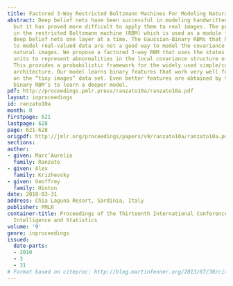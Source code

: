 ```yaml
---
title: Factored 3-Way Restricted Boltzmann Machines For Modeling Natural Images
abstract: Deep belief nets have been successful in modeling handwritten characters,
  but it has proved more difficult to apply them to real images. The problem lies
  in the restricted Boltzmann machine (RBM) which is used as a module for learning
  deep belief nets one layer at a time. The Gaussian-Binary RBMs that have been used
  to model real-valued data are not a good way to model the covariance structure of
  natural images. We propose a factored 3-way RBM that uses the states of its hidden
  units to represent abnormalities in the local covariance structure of an image.
  This provides a probabilistic framework for the widely used simple/complex cell
  architecture. Our model learns binary features that work very well for object recognition
  on the “tiny images” data set. Even better features are obtained by then using standard
  binary RBM’s to learn a deeper model.
pdf: http://proceedings.pmlr.press/ranzato10a/ranzato10a.pdf
layout: inproceedings
id: ranzato10a
month: 0
firstpage: 621
lastpage: 628
page: 621-628
origpdf: http://jmlr.org/proceedings/papers/v9/ranzato10a/ranzato10a.pdf
sections: 
author:
- given: Marc’Aurelio
  family: Ranzato
- given: Alex
  family: Krizhevsky
- given: Geoffrey
  family: Hinton
date: 2010-03-31
address: Chia Laguna Resort, Sardinia, Italy
publisher: PMLR
container-title: Proceedings of the Thirteenth International Conference on Artificial
  Intelligence and Statistics
volume: '9'
genre: inproceedings
issued:
  date-parts:
  - 2010
  - 3
  - 31
# Format based on citeproc: http://blog.martinfenner.org/2013/07/30/citeproc-yaml-for-bibliographies/
---
```

